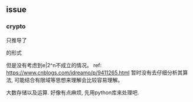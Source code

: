 ## issue
### crypto
只推导了

的形式

但是没有考虑到e|2^n不成立的情况。
ref: https://www.cnblogs.com/idreamo/p/9411265.html
暂时没有去仔细分析其算法, 可能结合有限域等思想来理解会比较容易理解。

大数存储以及运算. 好像有点麻烦, 先用python库来处理吧.
